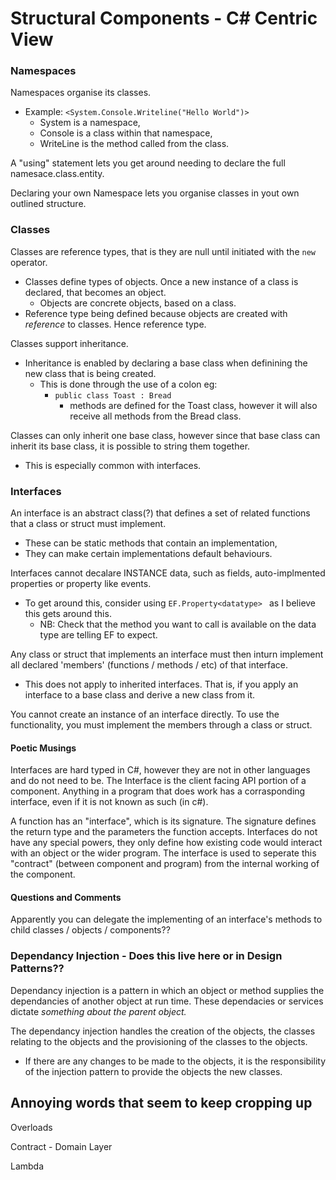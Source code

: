 # Structural Components - C# Centric View

### Namespaces

Namespaces organise its classes.

- Example: `<System.Console.Writeline("Hello World")>`
  - System is a namespace,
  - Console is a class within that namespace,
  - WriteLine is the method called from the class.

A "using" statement lets you get around needing to declare the full namesace.class.entity.

Declaring your own Namespace lets you organise classes in yout own outlined structure.

### Classes

Classes are reference types, that is they are null until initiated with the `new` operator.

- Classes define types of objects. Once a new instance of a class is declared, that becomes an object.
  - Objects are concrete objects, based on a class.
- Reference type being defined because objects are created with *reference* to classes. Hence reference type.

Classes support inheritance.

- Inheritance is enabled by declaring a base class when definining the new class that is being created.
  - This is done through the use of a colon eg:
    - `public class Toast : Bread`
      - methods are defined for the Toast class, however it will also receive all methods from the Bread class.

Classes can only inherit one base class, however since that base class can inherit its base class, it is possible to string them together.

- This is especially common with interfaces.

### Interfaces

An interface is an abstract class(?) that defines a set of related functions that a class or struct must implement.

- These can be static methods that contain an implementation,
- They can make certain implementations default behaviours.

Interfaces cannot decalare INSTANCE data, such as fields, auto-implmented properties or property like events.

- To get around this, consider using `EF.Property<datatype> ` as I believe this gets around this.
  - NB: Check that the method you want to call is available on the data type are telling EF to expect.

Any class or struct that implements an interface must then inturn implement all declared 'members' (functions / methods / etc) of that interface.

- This does not apply to inherited interfaces. That is, if you apply an interface to a base class and derive a new class from it.

You cannot create an instance of an interface directly. To use the functionality, you must implement the members through a class or struct.

#### Poetic Musings

Interfaces are hard typed in C#, however they are not in other languages and do not need to be. The Interface is the client facing API portion of a component. Anything in a program that does work has a corrasponding interface, even if it is not known as such (in c#). 

A function has an "interface", which is its signature. The signature defines the return type and the parameters the function accepts. Interfaces do not have any special powers, they only define how existing code would interact with an object or the wider program. The interface is used to seperate this "contract" (between component and program) from the internal working of the component.

#### Questions and Comments

Apparently you can delegate the implementing of an interface's methods to child classes / objects / components??

### Dependancy Injection - Does this live here or in Design Patterns??

Dependancy injection is a pattern in which an object or method supplies the dependancies of another object at run time. These dependacies or services dictate *something about the parent object.*

The dependancy injection handles the creation of the objects, the classes relating to the objects and the provisioning of the classes to the objects.

- If there are any changes to be made to the objects, it is the responsibility of the injection pattern to provide the objects the new classes.

## Annoying words that seem to keep cropping up

Overloads

Contract - Domain Layer

Lambda
